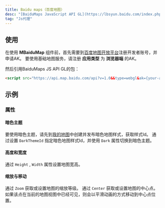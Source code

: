 ```yaml
---
title: Baidu maps（百度地图）
desc: "[BaiduMaps JavaScript API GL](https://lbsyun.baidu.com/index.php?title=jspopularGL)"
tag: "Js代理"
---
```


## 使用

在使用 **MBaiduMap** 组件前，首先需要到[百度地图开放平台](https://lbs.baidu.com/index.php?title=jspopularGL/guide/getkey)注册开发者账号，并申请AK。
要使用基础地图服务，请注册 **应用类型** 为 **浏览器端** 的AK。
 
然后引用BaiduMaps JS API GL的包：

```html
<script src="https://api.map.baidu.com/api?v=1.0&&type=webgl&ak={your-ak}"></script>
```

<app-alert type="info" content='需要将 `{your-ak}` 替换为您申请的AK。'></app-alert>

<masa-example file="Examples.components.baidumaps.Usage"></masa-example>

## 示例

### 属性

#### 暗色主题

要使用暗色主题，请先到[我的地图](https://lbsyun.baidu.com/apiconsole/custommap)中创建并发布暗色地图样式，获取样式Id。
通过设置 `DarkThemeId` 指定暗色地图样式Id，并使用 `Dark` 属性切换到暗色主题。

<app-alert type="info" content='创建并发布地图样式的开发者账户必须与申请AK的账户一致。'></app-alert>

<masa-example file="Examples.components.baidumaps.Dark"></masa-example>

#### 高度和宽度

通过 `Height` , `Width`  属性设置地图宽高。

<masa-example file="Examples.components.baidumaps.HeightAndWidth"></masa-example>

#### 缩放与移动

通过 `Zoom` 获取或设置地图的缩放等级。
通过 `Center` 获取或设置地图的中心点。如果该点在当前的地图视图中已经可见，则会以平滑动画的方式移动到中心点位置。


<masa-example file="Examples.components.baidumaps.ZoomAndMove"></masa-example>

